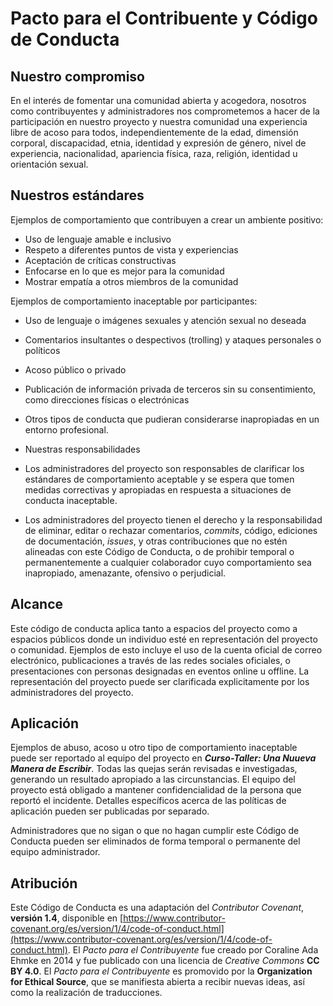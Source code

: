 # Pacto para el Contribuente y Código de Conducta

## Nuestro compromiso
En el interés de fomentar una comunidad abierta y acogedora, nosotros como contribuyentes y administradores nos comprometemos a hacer de la participación en nuestro proyecto y nuestra comunidad una experiencia libre de acoso para todos, independientemente de la edad, dimensión corporal, discapacidad, etnia, identidad y expresión de género, nivel de experiencia, nacionalidad, apariencia física, raza, religión, identidad u orientación sexual.

## Nuestros estándares
Ejemplos de comportamiento que contribuyen a crear un ambiente positivo:

+ Uso de lenguaje amable e inclusivo
+ Respeto a diferentes puntos de vista y experiencias 
+ Aceptación de críticas constructivas
+ Enfocarse en lo que es mejor para la comunidad
+ Mostrar empatía a otros miembros de la comunidad

Ejemplos de comportamiento inaceptable por participantes:

+ Uso de lenguaje o imágenes sexuales y atención sexual no deseada
+ Comentarios insultantes o despectivos (trolling) y ataques personales o políticos
+ Acoso público o privado
+ Publicación de información privada de terceros sin su consentimiento, como direcciones físicas o electrónicas
+ Otros tipos de conducta que pudieran considerarse inapropiadas en un entorno profesional.
+ Nuestras responsabilidades
+ Los administradores del proyecto son responsables de clarificar los estándares de comportamiento aceptable y se espera que tomen medidas correctivas y apropiadas en respuesta a situaciones de conducta inaceptable.

+ Los administradores del proyecto tienen el derecho y la responsabilidad de eliminar, editar o rechazar comentarios, _commits_, código, ediciones de documentación, _issues_, y otras contribuciones que no estén alineadas con este Código de Conducta, o de prohibir temporal o permanentemente a cualquier colaborador cuyo comportamiento sea inapropiado, amenazante, ofensivo o perjudicial.

## Alcance
Este código de conducta aplica tanto a espacios del proyecto como a espacios públicos donde un individuo esté en representación del proyecto o comunidad. Ejemplos de esto incluye el uso de la cuenta oficial de correo electrónico, publicaciones a través de las redes sociales oficiales, o presentaciones con personas designadas en eventos online u offline. La representación del proyecto puede ser clarificada explicitamente por los administradores del proyecto.

## Aplicación
Ejemplos de abuso, acoso u otro tipo de comportamiento inaceptable puede ser reportado al equipo del proyecto en ***Curso-Taller: Una Nuueva Manera de Escribir***. Todas las quejas serán revisadas e investigadas, generando un resultado apropiado a las circunstancias. El equipo del proyecto está obligado a mantener confidencialidad de la persona que reportó el incidente. Detalles específicos acerca de las políticas de aplicación pueden ser publicadas por separado.

Administradores que no sigan o que no hagan cumplir este Código de Conducta pueden ser eliminados de forma temporal o permanente del equipo administrador.

## Atribución
Este Código de Conducta es una adaptación del _Contributor Covenant_, **versión 1.4**, disponible en [https://www.contributor-covenant.org/es/version/1/4/code-of-conduct.html](https://www.contributor-covenant.org/es/version/1/4/code-of-conduct.html). El _Pacto para el Contribuyente_ fue creado por Coraline Ada Ehmke en 2014 y fue publicado con una licencia de _Creative Commons_ **CC BY 4.0**.
El _Pacto para el Contribuyente_ es promovido por la **Organization for Ethical Source**, que se manifiesta abierta a recibir nuevas ideas, así como la realización de traducciones.
